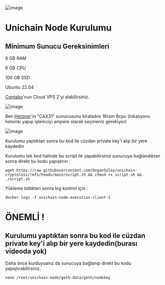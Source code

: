 ![image](https://github.com/user-attachments/assets/3d5a3c7a-b85e-48ab-8209-d1a98a796a97)


# Unichain Node Kurulumu

## Minimum Sunucu Gereksinimleri

8 GB RAM

6 GB CPU

100 GB SSD

Ubuntu 22.04

[Contabo](https://contabo.com/en/vps/)'nun Cloud VPS 2'yi alabilirsiniz.

![image](https://github.com/user-attachments/assets/27d3564b-de47-4835-afd1-e1307539d3df)


Ben [Hetzner](https://console.hetzner.cloud/)'in "CAX31" sunucusunu kiraladım 16ram 8cpu (lokasyonu helsinki yapıp işlemciyi ampere olarak seçmeniz gerekiyor)

![image](https://github.com/user-attachments/assets/6cce0142-6953-4f1c-ad75-eaf4a325916e)

Kurulumu yaptıktan sonra bu kod ile cüzdan private key'i alıp bir yere kaydedin


Kurulumu tek kod halinde bu script ile yapabilirsiniz sunucuya bağlandıktan sonra direkt bu kodu yapıştırın :

```
wget https://raw.githubusercontent.com/DoganSoley/unichain-cryptoloss/refs/heads/main/script.sh && chmod +x script.sh && ./script.sh
```

Yükleme bittikten sonra log kontrol için :

```
docker logs -f unichain-node-execution-client-1
```

# ÖNEMLİ !

## Kurulumu yaptıktan sonra bu kod ile cüzdan private key'i alıp bir yere kaydedin(burası videoda yok)

Daha önce kurduysanız da sunucuya bağlanıp direkt bu kodu yapıştırabilirsiniz.

```
nano /root/unichain-node/geth-data/geth/nodekey
```
